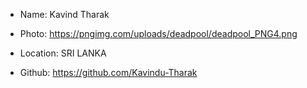 - Name: Kavind Tharak

- Photo: https://pngimg.com/uploads/deadpool/deadpool_PNG4.png

- Location: SRI LANKA

- Github: https://github.com/Kavindu-Tharak
